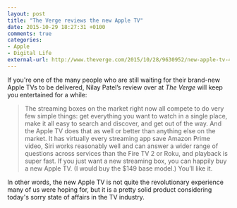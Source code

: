 ```yaml
---
layout: post
title: "The Verge reviews the new Apple TV"
date: 2015-10-29 18:27:31 +0100
comments: true
categories: 
- Apple
- Digital Life
external-url: http://www.theverge.com/2015/10/28/9630952/new-apple-tv-4-review
---
```


If you're one of the many people who are still waiting for their brand-new Apple TVs to be delivered, Nilay Patel’s review over at _The Verge_ will keep you entertained for a while:

> The streaming boxes on the market right now all compete to do very few simple things: get everything you want to watch in a single place, make it all easy to search and discover, and get out of the way. And the Apple TV does that as well or better than anything else on the market. It has virtually every streaming app save Amazon Prime video, Siri works reasonably well and can answer a wider range of questions across services than the Fire TV 2 or Roku, and playback is super fast. If you just want a new streaming box, you can happily buy a new Apple TV. (I would buy the $149 base model.) You’ll like it.

In other words, the new Apple TV is not quite the revolutionary experience many of us were hoping for, but it is a pretty solid product considering today's sorry state of affairs in the TV industry.